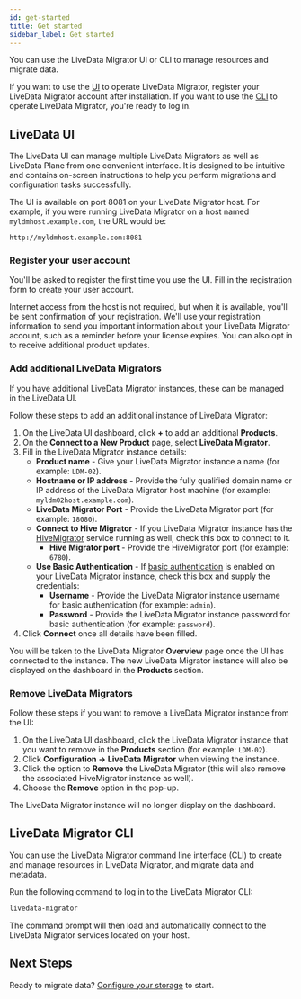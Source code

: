 ```yaml
---
id: get-started
title: Get started
sidebar_label: Get started
---
```


You can use the LiveData Migrator UI or CLI to manage resources and migrate data.

If you want to use the [UI](#get-started-with-the-livedata-migrator-ui) to operate LiveData Migrator, register your LiveData Migrator account after installation. If you want to use the [CLI](#get-started-with-the-livedata-migrator-cli) to operate LiveData Migrator, you're ready to log in.

## LiveData UI

The LiveData UI can manage multiple LiveData Migrators as well as LiveData Plane from one convenient interface. It is designed to be intuitive and contains on-screen instructions to help you perform migrations and configuration tasks successfully.

The UI is available on port 8081 on your LiveData Migrator host. For example, if you were running LiveData Migrator on a host named `myldmhost.example.com`, the URL would be:

```text
http://myldmhost.example.com:8081
```

### Register your user account

You'll be asked to register the first time you use the UI. Fill in the registration form to create your user account.

Internet access from the host is not required, but when it is available, you'll be sent confirmation of your registration. We'll use your registration information to send you important information about your LiveData Migrator account, such as a reminder before your license expires. You can also opt in to receive additional product updates.

### Add additional LiveData Migrators

If you have additional LiveData Migrator instances, these can be managed in the LiveData UI.

Follow these steps to add an additional instance of LiveData Migrator:

1. On the LiveData UI dashboard, click **+** to add an additional **Products**.
1. On the **Connect to a New Product** page, select **LiveData Migrator**.
1. Fill in the LiveData Migrator instance details:
   * **Product name** - Give your LiveData Migrator instance a name (for example: `LDM-02`).
   * **Hostname or IP address** - Provide the fully qualified domain name or IP address of the LiveData Migrator host machine (for example: `myldm02host.example.com`).
   * **LiveData Migrator Port** - Provide the LiveData Migrator port (for example: `18080`).
   * **Connect to Hive Migrator** - If you LiveData Migrator instance has the [HiveMigrator](./configuration-hvm.md) service running as well, check this box to connect to it.
     * **Hive Migrator port** - Provide the HiveMigrator port (for example: `6780`).
   * **Use Basic Authentication** - If [basic authentication](./configuration-ldm.md#basic-authentication) is enabled on your LiveData Migrator instance, check this box and supply the credentials:
     * **Username** - Provide the LiveData Migrator instance username for basic authentication (for example: `admin`).
     * **Password** - Provide the LiveData Migrator instance password for basic authentication (for example: `password`).
1. Click **Connect** once all details have been filled.

You will be taken to the LiveData Migrator **Overview** page once the UI has connected to the instance. The new LiveData Migrator instance will also be displayed on the dashboard in the **Products** section.

### Remove LiveData Migrators

Follow these steps if you want to remove a LiveData Migrator instance from the UI:

1. On the LiveData UI dashboard, click the LiveData Migrator instance that you want to remove in the **Products** section (for example: `LDM-02`).
1. Click **Configuration -> LiveData Migrator** when viewing the instance.
1. Click the option to **Remove** the LiveData Migrator (this will also remove the associated HiveMigrator instance as well).
1. Choose the **Remove** option in the pop-up.

The LiveData Migrator instance will no longer display on the dashboard.

## LiveData Migrator CLI

You can use the LiveData Migrator command line interface (CLI) to create and manage resources in LiveData Migrator, and migrate data and metadata.

Run the following command to log in to the LiveData Migrator CLI:

```bash
livedata-migrator
```

The command prompt will then load and automatically connect to the LiveData Migrator services located on your host.

## Next Steps

Ready to migrate data? [Configure your storage](./configure-storage.md) to start.
